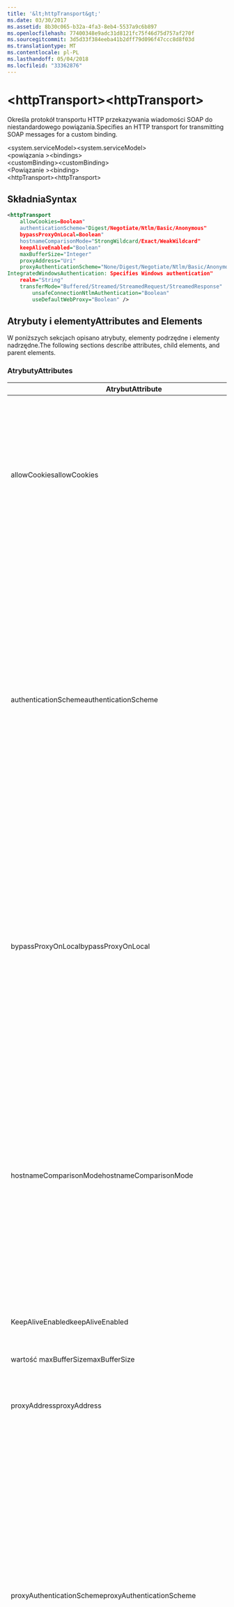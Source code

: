 ```yaml
---
title: '&lt;httpTransport&gt;'
ms.date: 03/30/2017
ms.assetid: 8b30c065-b32a-4fa3-8eb4-5537a9c6b897
ms.openlocfilehash: 77400348e9adc31d8121fc75f46d75d757af270f
ms.sourcegitcommit: 3d5d33f384eeba41b2dff79d096f47ccc8d8f03d
ms.translationtype: MT
ms.contentlocale: pl-PL
ms.lasthandoff: 05/04/2018
ms.locfileid: "33362876"
---
```

# <a name="lthttptransportgt"></a><span data-ttu-id="79608-102">&lt;httpTransport&gt;</span><span class="sxs-lookup"><span data-stu-id="79608-102">&lt;httpTransport&gt;</span></span>
<span data-ttu-id="79608-103">Określa protokół transportu HTTP przekazywania wiadomości SOAP do niestandardowego powiązania.</span><span class="sxs-lookup"><span data-stu-id="79608-103">Specifies an HTTP transport for transmitting SOAP messages for a custom binding.</span></span>  
  
 <span data-ttu-id="79608-104">\<system.serviceModel></span><span class="sxs-lookup"><span data-stu-id="79608-104">\<system.serviceModel></span></span>  
<span data-ttu-id="79608-105">\<powiązania ></span><span class="sxs-lookup"><span data-stu-id="79608-105">\<bindings></span></span>  
<span data-ttu-id="79608-106">\<customBinding></span><span class="sxs-lookup"><span data-stu-id="79608-106">\<customBinding></span></span>  
<span data-ttu-id="79608-107">\<Powiązanie ></span><span class="sxs-lookup"><span data-stu-id="79608-107">\<binding></span></span>  
<span data-ttu-id="79608-108">\<httpTransport></span><span class="sxs-lookup"><span data-stu-id="79608-108">\<httpTransport></span></span>  
  
## <a name="syntax"></a><span data-ttu-id="79608-109">Składnia</span><span class="sxs-lookup"><span data-stu-id="79608-109">Syntax</span></span>  
  
```xml  
<httpTransport  
    allowCookies=Boolean"  
    authenticationScheme="Digest/Negotiate/Ntlm/Basic/Anonymous"  
    bypassProxyOnLocal=Boolean"  
    hostnameComparisonMode="StrongWildcard/Exact/WeakWildcard"  
    keepAliveEnabled="Boolean"  
    maxBufferSize="Integer"  
    proxyAddress="Uri"  
    proxyAuthenticationScheme="None/Digest/Negotiate/Ntlm/Basic/Anonymous"  
IntegratedWindowsAuthentication: Specifies Windows authentication"  
    realm="String"  
    transferMode="Buffered/Streamed/StreamedRequest/StreamedResponse"  
        unsafeConnectionNtlmAuthentication="Boolean"  
        useDefaultWebProxy="Boolean" />  
```  
  
## <a name="attributes-and-elements"></a><span data-ttu-id="79608-110">Atrybuty i elementy</span><span class="sxs-lookup"><span data-stu-id="79608-110">Attributes and Elements</span></span>  
 <span data-ttu-id="79608-111">W poniższych sekcjach opisano atrybuty, elementy podrzędne i elementy nadrzędne.</span><span class="sxs-lookup"><span data-stu-id="79608-111">The following sections describe attributes, child elements, and parent elements.</span></span>  
  
### <a name="attributes"></a><span data-ttu-id="79608-112">Atrybuty</span><span class="sxs-lookup"><span data-stu-id="79608-112">Attributes</span></span>  
  
|<span data-ttu-id="79608-113">Atrybut</span><span class="sxs-lookup"><span data-stu-id="79608-113">Attribute</span></span>|<span data-ttu-id="79608-114">Opis</span><span class="sxs-lookup"><span data-stu-id="79608-114">Description</span></span>|  
|---------------|-----------------|  
|<span data-ttu-id="79608-115">allowCookies</span><span class="sxs-lookup"><span data-stu-id="79608-115">allowCookies</span></span>|<span data-ttu-id="79608-116">Wartość logiczna określająca, czy klient akceptuje pliki cookie i propaguje je do przyszłych żądań.</span><span class="sxs-lookup"><span data-stu-id="79608-116">A Boolean value that specifies whether the client accepts cookies and propagates them on future requests.</span></span> <span data-ttu-id="79608-117">Wartość domyślna to `false`.</span><span class="sxs-lookup"><span data-stu-id="79608-117">The default is `false`.</span></span><br /><br /> <span data-ttu-id="79608-118">Ten atrybut można użyć w przypadku interakcji z usługami sieci Web ASMX, które używają plików cookie.</span><span class="sxs-lookup"><span data-stu-id="79608-118">You can use this attribute when you interact with ASMX Web services that use cookies.</span></span> <span data-ttu-id="79608-119">W ten sposób można się upewnić, że pliki cookie zwrócony z serwera, automatycznie są kopiowane do wszystkich przyszłych żądań dla tej usługi.</span><span class="sxs-lookup"><span data-stu-id="79608-119">In this way, you can be sure that the cookies returned from the server are automatically copied to all future client requests for that service.</span></span>|  
|<span data-ttu-id="79608-120">authenticationScheme</span><span class="sxs-lookup"><span data-stu-id="79608-120">authenticationScheme</span></span>|<span data-ttu-id="79608-121">Określa protokół używany do uwierzytelniania żądań klientów przetwarzanych przez odbiornik HTTP.</span><span class="sxs-lookup"><span data-stu-id="79608-121">Specifies the protocol used to authenticate client requests being processed by an HTTP listener.</span></span> <span data-ttu-id="79608-122">Prawidłowe wartości są następujące:</span><span class="sxs-lookup"><span data-stu-id="79608-122">Valid values include the following:</span></span><br /><br /> <span data-ttu-id="79608-123">-Skrótu: Określa uwierzytelnianie szyfrowane.</span><span class="sxs-lookup"><span data-stu-id="79608-123">-   Digest: Specifies digest authentication.</span></span><br /><span data-ttu-id="79608-124">-Negocjowania: Negocjuje z klienta w celu określenia schematu uwierzytelniania.</span><span class="sxs-lookup"><span data-stu-id="79608-124">-   Negotiate: Negotiates with the client to determine the authentication scheme.</span></span> <span data-ttu-id="79608-125">Jeśli zarówno klient, jak i serwer obsługują protokół Kerberos, jest używany; w przeciwnym razie uwierzytelnianie NTLM jest używany.</span><span class="sxs-lookup"><span data-stu-id="79608-125">If both client and server support Kerberos, it is used; otherwise, NTLM is used.</span></span><br /><span data-ttu-id="79608-126">-Ntlm: Określa uwierzytelniania NTLM.</span><span class="sxs-lookup"><span data-stu-id="79608-126">-   Ntlm: Specifies NTLM authentication.</span></span><br /><span data-ttu-id="79608-127">-Basic: Określa uwierzytelnianie podstawowe.</span><span class="sxs-lookup"><span data-stu-id="79608-127">-   Basic: Specifies basic authentication.</span></span><br /><span data-ttu-id="79608-128">-Anonimowe: Określa uwierzytelnianie anonimowe.</span><span class="sxs-lookup"><span data-stu-id="79608-128">-   Anonymous: Specifies anonymous authentication.</span></span><br /><br /> <span data-ttu-id="79608-129">Wartość domyślna to anonimowe.</span><span class="sxs-lookup"><span data-stu-id="79608-129">The default is Anonymous.</span></span> <span data-ttu-id="79608-130">Ten atrybut jest typu <xref:System.Net.AuthenticationSchemes>.</span><span class="sxs-lookup"><span data-stu-id="79608-130">This attribute is of type <xref:System.Net.AuthenticationSchemes>.</span></span> <span data-ttu-id="79608-131">Ten atrybut można ustawić tylko raz.</span><span class="sxs-lookup"><span data-stu-id="79608-131">This attribute can only be set once.</span></span>|  
|<span data-ttu-id="79608-132">bypassProxyOnLocal</span><span class="sxs-lookup"><span data-stu-id="79608-132">bypassProxyOnLocal</span></span>|<span data-ttu-id="79608-133">Wartość logiczna, która wskazuje, czy pominąć serwer proxy dla adresów lokalnych.</span><span class="sxs-lookup"><span data-stu-id="79608-133">A Boolean value that indicates whether to bypass the proxy server for local addresses.</span></span> <span data-ttu-id="79608-134">Wartość domyślna to `false`.</span><span class="sxs-lookup"><span data-stu-id="79608-134">The default is `false`.</span></span><br /><br /> <span data-ttu-id="79608-135">Lokalny adres jest taki, który znajduje się w lokalnej sieci LAN lub intranet.</span><span class="sxs-lookup"><span data-stu-id="79608-135">A local address is one that is on the local LAN or intranet.</span></span><br /><br /> <span data-ttu-id="79608-136">Windows Communication Foundation (WCF) zawsze ignoruje serwera proxy, jeśli zaczyna się od adresu usługi http://localhost.</span><span class="sxs-lookup"><span data-stu-id="79608-136">Windows Communication Foundation (WCF) always ignores the proxy if the service address begins with http://localhost.</span></span><br /><br /> <span data-ttu-id="79608-137">Jeśli klienci mają przechodzić przez serwer proxy po rozmowie z usługi na tym samym komputerze, należy używać nazwy hosta zamiast localhost.</span><span class="sxs-lookup"><span data-stu-id="79608-137">You should use the host name rather than localhost if you want clients to go through a proxy when talking to services on the same machine.</span></span>|  
|<span data-ttu-id="79608-138">hostnameComparisonMode</span><span class="sxs-lookup"><span data-stu-id="79608-138">hostnameComparisonMode</span></span>|<span data-ttu-id="79608-139">Określa tryb porównania nazw hostów HTTP używany do przeprowadzenia analizy identyfikatorów URI.</span><span class="sxs-lookup"><span data-stu-id="79608-139">Specifies the HTTP hostname comparison mode used to parse URIs.</span></span> <span data-ttu-id="79608-140">Prawidłowe wartości to,</span><span class="sxs-lookup"><span data-stu-id="79608-140">Valid values are,</span></span><br /><br /> <span data-ttu-id="79608-141">-StrongWildcard: ("+") dopasowuje wszystkie możliwe nazwy hostów w kontekście określony schemat, port i względnym identyfikatorem URI.</span><span class="sxs-lookup"><span data-stu-id="79608-141">-   StrongWildcard: ("+") matches all possible hostnames in the context of the specified scheme, port and relative URI.</span></span><br /><span data-ttu-id="79608-142">-Dokładnie: bez symboli wieloznacznych</span><span class="sxs-lookup"><span data-stu-id="79608-142">-   Exact: no wildcards</span></span><br /><span data-ttu-id="79608-143">-WeakWildcard: ("\*") zgodna wszystkie możliwe hosta w kontekście określony schemat, port i względną UIR, która nie została jawnie dopasowana lub za pośrednictwem mechanizmu silne symboli wieloznacznych.</span><span class="sxs-lookup"><span data-stu-id="79608-143">-   WeakWildcard: ("\*") matches all possible hostname in the context of the specified scheme, port and relative UIR that have not been matched explicitly or through the strong wildcard mechanism.</span></span><br /><br /> <span data-ttu-id="79608-144">Wartość domyślna to StrongWildcard.</span><span class="sxs-lookup"><span data-stu-id="79608-144">The default is StrongWildcard.</span></span> <span data-ttu-id="79608-145">Ten atrybut jest typu `System.ServiceModel.HostnameComparisonMode`.</span><span class="sxs-lookup"><span data-stu-id="79608-145">This attribute is of type `System.ServiceModel.HostnameComparisonMode`.</span></span>|  
|<span data-ttu-id="79608-146">KeepAliveEnabled</span><span class="sxs-lookup"><span data-stu-id="79608-146">keepAliveEnabled</span></span>|<span data-ttu-id="79608-147">Wartość logiczna, która określa, czy ustanowić trwałe połączenie z zasobem internetowym.</span><span class="sxs-lookup"><span data-stu-id="79608-147">A Boolean value that specifies whether to make a persistent connection to the internet resource.</span></span>|  
|<span data-ttu-id="79608-148">wartość maxBufferSize</span><span class="sxs-lookup"><span data-stu-id="79608-148">maxBufferSize</span></span>|<span data-ttu-id="79608-149">Dodatnia liczba całkowita, która określa maksymalny rozmiar buforu.</span><span class="sxs-lookup"><span data-stu-id="79608-149">A positive integer that specifies the maximum size of the buffer.</span></span> <span data-ttu-id="79608-150">Wartość domyślna to 524288</span><span class="sxs-lookup"><span data-stu-id="79608-150">The default is 524288</span></span>|  
|<span data-ttu-id="79608-151">proxyAddress</span><span class="sxs-lookup"><span data-stu-id="79608-151">proxyAddress</span></span>|<span data-ttu-id="79608-152">Identyfikator URI, który określa adres serwera proxy HTTP.</span><span class="sxs-lookup"><span data-stu-id="79608-152">A URI that specifies the address of the HTTP proxy.</span></span> <span data-ttu-id="79608-153">Jeśli `useSystemWebProxy` jest `true`, to ustawienie musi być `null`.</span><span class="sxs-lookup"><span data-stu-id="79608-153">If `useSystemWebProxy` is `true`, this setting must be `null`.</span></span> <span data-ttu-id="79608-154">Wartość domyślna to `null`.</span><span class="sxs-lookup"><span data-stu-id="79608-154">The default is `null`.</span></span>|  
|<span data-ttu-id="79608-155">proxyAuthenticationScheme</span><span class="sxs-lookup"><span data-stu-id="79608-155">proxyAuthenticationScheme</span></span>|<span data-ttu-id="79608-156">Określa protokół używany do uwierzytelniania żądań klientów przetwarzanych przez serwer proxy HTTP.</span><span class="sxs-lookup"><span data-stu-id="79608-156">Specifies the protocol used for authenticating client requests being processed by an HTTP proxy.</span></span> <span data-ttu-id="79608-157">Prawidłowe wartości są następujące:</span><span class="sxs-lookup"><span data-stu-id="79608-157">Valid values include the following:</span></span><br /><br /> <span data-ttu-id="79608-158">-Brak: Uwierzytelnianie nie jest wykonywane.</span><span class="sxs-lookup"><span data-stu-id="79608-158">-   None: No authentication is performed.</span></span><br /><span data-ttu-id="79608-159">-Skrótu: Określa uwierzytelnianie szyfrowane.</span><span class="sxs-lookup"><span data-stu-id="79608-159">-   Digest: Specifies digest authentication.</span></span><br /><span data-ttu-id="79608-160">-Negocjowania: Negocjuje z klienta w celu określenia schematu uwierzytelniania.</span><span class="sxs-lookup"><span data-stu-id="79608-160">-   Negotiate: Negotiates with the client to determine the authentication scheme.</span></span> <span data-ttu-id="79608-161">Jeśli zarówno klient, jak i serwer obsługują protokół Kerberos, jest używany; w przeciwnym razie uwierzytelnianie NTLM jest używany.</span><span class="sxs-lookup"><span data-stu-id="79608-161">If both client and server support Kerberos, it is used; otherwise, NTLM is used.</span></span><br /><span data-ttu-id="79608-162">-Ntlm: Określa uwierzytelniania NTLM.</span><span class="sxs-lookup"><span data-stu-id="79608-162">-   Ntlm: Specifies NTLM authentication.</span></span><br /><span data-ttu-id="79608-163">-Basic: Określa uwierzytelnianie podstawowe.</span><span class="sxs-lookup"><span data-stu-id="79608-163">-   Basic: Specifies basic authentication.</span></span><br /><span data-ttu-id="79608-164">-Anonimowe: Określa uwierzytelnianie anonimowe.</span><span class="sxs-lookup"><span data-stu-id="79608-164">-   Anonymous: Specifies anonymous authentication.</span></span><br /><span data-ttu-id="79608-165">-IntegratedWindowsAuthentication: Określa uwierzytelnianie systemu Windows.</span><span class="sxs-lookup"><span data-stu-id="79608-165">-   IntegratedWindowsAuthentication: Specifies Windows authentication.</span></span><br /><br /> <span data-ttu-id="79608-166">Wartość domyślna to anonimowe.</span><span class="sxs-lookup"><span data-stu-id="79608-166">The default is Anonymous.</span></span> <span data-ttu-id="79608-167">Ten atrybut jest typu <xref:System.Net.AuthenticationSchemes>.</span><span class="sxs-lookup"><span data-stu-id="79608-167">This attribute is of type <xref:System.Net.AuthenticationSchemes>.</span></span>|  
|<span data-ttu-id="79608-168">obszar</span><span class="sxs-lookup"><span data-stu-id="79608-168">realm</span></span>|<span data-ttu-id="79608-169">Ciąg określający obszar na użycie na proxy/serwerze.</span><span class="sxs-lookup"><span data-stu-id="79608-169">A string that specifies the realm to use on the proxy/server.</span></span> <span data-ttu-id="79608-170">Wartość domyślna to ciąg pusty.</span><span class="sxs-lookup"><span data-stu-id="79608-170">The default is an empty string.</span></span><br /><br /> <span data-ttu-id="79608-171">Serwery używają obszarów do partycjonowania chronionych zasobów.</span><span class="sxs-lookup"><span data-stu-id="79608-171">Servers use realms to partition protected resources.</span></span> <span data-ttu-id="79608-172">Każda partycja może mieć własną schematu i/lub autoryzacji bazy danych uwierzytelniania.</span><span class="sxs-lookup"><span data-stu-id="79608-172">Each partition can have its own authentication scheme and/or authorization database.</span></span> <span data-ttu-id="79608-173">Obszarów są używane tylko w przypadku basic i uwierzytelniania szyfrowanego.</span><span class="sxs-lookup"><span data-stu-id="79608-173">Realms are used only for basic and digest authentication.</span></span> <span data-ttu-id="79608-174">Po pomyślnym uwierzytelnieniu klient, uwierzytelnianie jest prawidłowa dla wszystkich zasobów w danym obszarze.</span><span class="sxs-lookup"><span data-stu-id="79608-174">After a client successfully authenticates, the authentication is valid for all resources in a given realm.</span></span> <span data-ttu-id="79608-175">Szczegółowy opis obszarów, zobacz dokument RFC 2617 na http://www.ietf.org.</span><span class="sxs-lookup"><span data-stu-id="79608-175">For a detailed description of realms, see RFC 2617 at http://www.ietf.org.</span></span>|  
|<span data-ttu-id="79608-176">Tryb transferu</span><span class="sxs-lookup"><span data-stu-id="79608-176">transferMode</span></span>|<span data-ttu-id="79608-177">Określa, czy komunikaty są buforowane lub przesyłane strumieniowo lub żądania lub odpowiedzi.</span><span class="sxs-lookup"><span data-stu-id="79608-177">Specifies whether messages are buffered or streamed or a request or response.</span></span> <span data-ttu-id="79608-178">Prawidłowe wartości są następujące:</span><span class="sxs-lookup"><span data-stu-id="79608-178">Valid values include the following:</span></span><br /><br /> <span data-ttu-id="79608-179">-Buforowane: Komunikatów żądań i odpowiedzi są buforowane.</span><span class="sxs-lookup"><span data-stu-id="79608-179">-   Buffered: The request and response messages are buffered.</span></span><br /><span data-ttu-id="79608-180">-Strumieniowego: Komunikatów żądań i odpowiedzi są przesyłane strumieniowo.</span><span class="sxs-lookup"><span data-stu-id="79608-180">-   Streamed: The request and response messages are streamed.</span></span><br /><span data-ttu-id="79608-181">-StreamedRequest: Strumieniowego komunikatu żądania i komunikat odpowiedzi są buforowane.</span><span class="sxs-lookup"><span data-stu-id="79608-181">-   StreamedRequest: The request message is streamed and the response message is buffered.</span></span><br /><span data-ttu-id="79608-182">-StreamedResponse: Komunikat żądania są buforowane, a komunikat odpowiedzi przesyłanej strumieniowo.</span><span class="sxs-lookup"><span data-stu-id="79608-182">-   StreamedResponse: The request message is buffered and the response message is streamed.</span></span><br /><br /> <span data-ttu-id="79608-183">Wartość domyślna jest buforowana.</span><span class="sxs-lookup"><span data-stu-id="79608-183">The default is Buffered.</span></span> <span data-ttu-id="79608-184">Ten atrybut jest typu <xref:System.ServiceModel.TransferMode> .</span><span class="sxs-lookup"><span data-stu-id="79608-184">This attribute is of type <xref:System.ServiceModel.TransferMode> .</span></span>|  
|<span data-ttu-id="79608-185">unsafeConnectionNtlmAuthentication</span><span class="sxs-lookup"><span data-stu-id="79608-185">unsafeConnectionNtlmAuthentication</span></span>|<span data-ttu-id="79608-186">Wartość logiczna określająca, czy na serwerze włączone jest niebezpieczne udostępnianie połączenia.</span><span class="sxs-lookup"><span data-stu-id="79608-186">A Boolean value that specifies whether Unsafe Connection Sharing is enabled on the server.</span></span> <span data-ttu-id="79608-187">Wartość domyślna to `false`.</span><span class="sxs-lookup"><span data-stu-id="79608-187">The default is `false`.</span></span> <span data-ttu-id="79608-188">Włączenie uwierzytelniania NTLM jest wykonywana raz na każde połączenie TCP.</span><span class="sxs-lookup"><span data-stu-id="79608-188">If enabled, NTLM authentication is performed once on each TCP connection.</span></span>|  
|<span data-ttu-id="79608-189">useDefaultWebProxy</span><span class="sxs-lookup"><span data-stu-id="79608-189">useDefaultWebProxy</span></span>|<span data-ttu-id="79608-190">Wartość logiczna określająca, czy ustawienia serwera proxy dla komputera są używane zamiast ustawień użytkownika.</span><span class="sxs-lookup"><span data-stu-id="79608-190">A Boolean value that specifies whether the machine-wide proxy settings are used rather than the user specific settings.</span></span> <span data-ttu-id="79608-191">Wartość domyślna to `true`.</span><span class="sxs-lookup"><span data-stu-id="79608-191">The default is `true`.</span></span>|  
  
### <a name="child-elements"></a><span data-ttu-id="79608-192">Elementy podrzędne</span><span class="sxs-lookup"><span data-stu-id="79608-192">Child Elements</span></span>  
 <span data-ttu-id="79608-193">Brak</span><span class="sxs-lookup"><span data-stu-id="79608-193">None</span></span>  
  
### <a name="parent-elements"></a><span data-ttu-id="79608-194">Elementy nadrzędne</span><span class="sxs-lookup"><span data-stu-id="79608-194">Parent Elements</span></span>  
  
|<span data-ttu-id="79608-195">Element</span><span class="sxs-lookup"><span data-stu-id="79608-195">Element</span></span>|<span data-ttu-id="79608-196">Opis</span><span class="sxs-lookup"><span data-stu-id="79608-196">Description</span></span>|  
|-------------|-----------------|  
|[<span data-ttu-id="79608-197">\<Powiązanie ></span><span class="sxs-lookup"><span data-stu-id="79608-197">\<binding></span></span>](../../../../../docs/framework/misc/binding.md)|<span data-ttu-id="79608-198">Definiuje wszystkie możliwości powiązania niestandardowego powiązania.</span><span class="sxs-lookup"><span data-stu-id="79608-198">Defines all binding capabilities of the custom binding.</span></span>|  
  
## <a name="remarks"></a><span data-ttu-id="79608-199">Uwagi</span><span class="sxs-lookup"><span data-stu-id="79608-199">Remarks</span></span>  
 <span data-ttu-id="79608-200">`httpTransport` Element jest punkt początkowy do tworzenia niestandardowego powiązania, który implementuje ten protokół transportu HTTP.</span><span class="sxs-lookup"><span data-stu-id="79608-200">The `httpTransport` element is the starting point for creating a custom binding that implements the HTTP transport protocol.</span></span> <span data-ttu-id="79608-201">HTTP jest transportu podstawowego używana do celów współdziałania.</span><span class="sxs-lookup"><span data-stu-id="79608-201">HTTP is the primary transport used for interoperability purposes.</span></span> <span data-ttu-id="79608-202">Ten transport jest obsługiwany przez Windows Communication Foundation (WCF), aby zapewnić współdziałanie z innymi stosy usług WCF Web.</span><span class="sxs-lookup"><span data-stu-id="79608-202">This transport is supported by the Windows Communication Foundation (WCF) to ensure interoperability with other non-WCF Web services stacks.</span></span>  
  
## <a name="see-also"></a><span data-ttu-id="79608-203">Zobacz też</span><span class="sxs-lookup"><span data-stu-id="79608-203">See Also</span></span>  
 <xref:System.ServiceModel.Configuration.HttpTransportElement>  
 <xref:System.ServiceModel.Channels.HttpTransportBindingElement>  
 <xref:System.ServiceModel.Channels.TransportBindingElement>  
 <xref:System.ServiceModel.Channels.CustomBinding>  
 [<span data-ttu-id="79608-204">Transporty</span><span class="sxs-lookup"><span data-stu-id="79608-204">Transports</span></span>](../../../../../docs/framework/wcf/feature-details/transports.md)  
 [<span data-ttu-id="79608-205">Wybieranie transportu</span><span class="sxs-lookup"><span data-stu-id="79608-205">Choosing a Transport</span></span>](../../../../../docs/framework/wcf/feature-details/choosing-a-transport.md)  
 [<span data-ttu-id="79608-206">Powiązania</span><span class="sxs-lookup"><span data-stu-id="79608-206">Bindings</span></span>](../../../../../docs/framework/wcf/bindings.md)  
 [<span data-ttu-id="79608-207">Rozszerzanie powiązań</span><span class="sxs-lookup"><span data-stu-id="79608-207">Extending Bindings</span></span>](../../../../../docs/framework/wcf/extending/extending-bindings.md)  
 [<span data-ttu-id="79608-208">Powiązania niestandardowe</span><span class="sxs-lookup"><span data-stu-id="79608-208">Custom Bindings</span></span>](../../../../../docs/framework/wcf/extending/custom-bindings.md)  
 [<span data-ttu-id="79608-209">\<customBinding></span><span class="sxs-lookup"><span data-stu-id="79608-209">\<customBinding></span></span>](../../../../../docs/framework/configure-apps/file-schema/wcf/custombinding.md)
